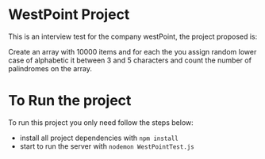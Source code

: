 # WestPoint Project

This is an interview test for the company westPoint, the project proposed is:

Create an array with 10000 items and for each the you assign random lower case of alphabetic it between 3 and 5 characters and count the number of palindromes on the array.

# To Run the project

To run this project you only need follow the steps below:

* install all project dependencies with `npm install`
* start to run the server with `nodemon WestPointTest.js`
